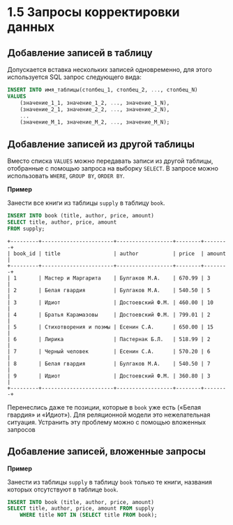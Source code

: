 # 1.5 Запросы корректировки данных
## Добавление записей в таблицу
Допускается вставка нескольких записей одновременно, для этого используется SQL запрос следующего вида:
```SQL
INSERT INTO имя_таблицы(столбец_1, столбец_2, ..., столбец_N)
VALUES
    (значение_1_1, значение_1_2, ..., значение_1_N),
    (значение_2_1, значение_2_2, ..., значение_2_N),
    ...
    (значение_M_1, значение_M_2, ..., значение_M_N);
```
## Добавление записей из другой таблицы
Вместо списка `VALUES` можно передавать записи из другой таблицы, отобранные с помощью запроса на выборку `SELECT`. 
В запросе можно использовать `WHERE`, `GROUP BY`, `ORDER BY`.

**Пример**

Занести все книги из таблицы `supply` в таблицу `book`.
```SQL
INSERT INTO book (title, author, price, amount) 
SELECT title, author, price, amount 
FROM supply;
```
```
+---------+-----------------------+------------------+--------+--------+
| book_id | title                 | author           | price  | amount |
+---------+-----------------------+------------------+--------+--------+
| 1       | Мастер и Маргарита    | Булгаков М.А.    | 670.99 | 3      |
| 2       | Белая гвардия         | Булгаков М.А.    | 540.50 | 5      |
| 3       | Идиот                 | Достоевский Ф.М. | 460.00 | 10     |
| 4       | Братья Карамазовы     | Достоевский Ф.М. | 799.01 | 2      |
| 5       | Стихотворения и поэмы | Есенин С.А.      | 650.00 | 15     |
| 6       | Лирика                | Пастернак Б.Л.   | 518.99 | 2      |
| 7       | Черный человек        | Есенин С.А.      | 570.20 | 6      |
| 8       | Белая гвардия         | Булгаков М.А.    | 540.50 | 7      |
| 9       | Идиот                 | Достоевский Ф.М. | 360.80 | 3      |
+---------+-----------------------+------------------+--------+--------+
```
Перенеслись даже те позиции, которые в `book` уже есть («Белая гвардия» и «Идиот»). 
Для реляционной модели это нежелательная ситуация. Устранить эту проблему можно с помощью вложенных запросов

## Добавление записей, вложенные запросы
**Пример**

Занести из таблицы `supply` в таблицу `book` только те книги, названия которых отсутствуют в таблице `book`.
```SQL
INSERT INTO book (title, author, price, amount) 
SELECT title, author, price, amount FROM supply
    WHERE title NOT IN (SELECT title FROM book);
```
